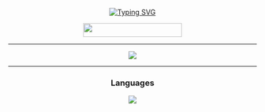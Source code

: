 <div align="center">
  
[![Typing SVG](https://readme-typing-svg.herokuapp.com?font=Fira+Code&size=35&pause=1000&color=40F1F7&center=true&width=435&lines=yebatlet)](https://git.io/typing-svg)

<a>
      <img width="200" height="28" src="https://komarev.com/ghpvc/?username=yebatlet&style=flat-square&color=03f0fc" alt=""/>
</a>


  
<hr /> 

<a href="https://github.com/yebatlet">
  <img align="center" src="https://github-readme-stats.vercel.app/api?username=yebatlet&show_icons=true&line_height=27&count_private=true&title_color=03fcec&text_color=03fcec&icon_color=fff&bg_color=121212" />
</a>
  
<hr />
  <h3 align="center">Languages</h3>
        <img src="https://github-readme-stats.vercel.app/api/top-langs/?username=yebatlet&theme=tokyonight&layout=compact">
  </a>
</div>
